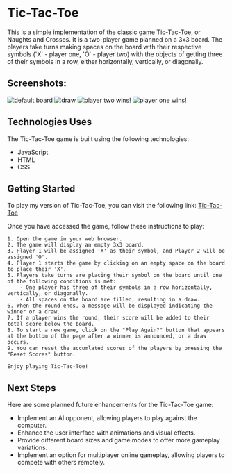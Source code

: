 # Tic-Tac-Toe

This is a simple implementation of the classic game Tic-Tac-Toe, or Naughts and Crosses. It is a two-player game planned on a 3x3 board. The players take turns making spaces on the board with their respective symbols ('X' - player one, 'O' - player two) with the objects of getting three of their symbols in a row, either horizontally, vertically, or diagonally.

## Screenshots:

![default board](screenshots/Screenshot%202023-06-08%20at%2014.29.51.png)
![draw](screenshots/Screenshot%202023-06-08%20at%2014.30.15.png)
![player two wins!](screenshots/Screenshot%202023-06-08%20at%2014.30.29.png)
![player one wins!](screenshots/Screenshot%202023-06-08%20at%2014.30.40.png)

## Technologies Uses

The Tic-Tac-Toe game is built using the following technologies:

- JavaScript
- HTML
- CSS

## Getting Started

To play my version of Tic-Tac-Toe, you can visit the following link: [Tic-Tac-Toe](https://papa-fish.github.io/tic-tac-toe/)

Once you have accessed the game, follow these instructions to play:

    1. Open the game in your web browser.
    2. The game will display an empty 3x3 board.
    3. Player 1 will be assigned 'X' as their symbol, and Player 2 will be assigned 'O'.
    4. Player 1 starts the game by clicking on an empty space on the board to place their 'X'.
    5. Players take turns are placing their symbol on the board until one of the following conditions is met:
        - One player has three of their symbols in a row horizontally, vertically, or diagonally.
        - All spaces on the board are filled, resulting in a draw.
    6. When the round ends, a message will be displayed indicating the winner or a draw.
    7. If a player wins the round, their score will be added to their total score below the board.
    8. To start a new game, click on the "Play Again?" button that appears at the bottom of the page after a winner is announced, or a draw occurs.
    9. You can reset the accumlated scores of the players by pressing the "Reset Scores" button.

    Enjoy playing Tic-Tac-Toe!

## Next Steps

Here are some planned future enhancements for the Tic-Tac-Toe game:

- Implement an AI opponent, allowing players to play against the computer.
- Enhance the user interface with animations and visual effects.
- Provide different board sizes and game modes to offer more gameplay variations.
- Implement an option for multiplayer online gameplay, allowing players to compete with others remotely.